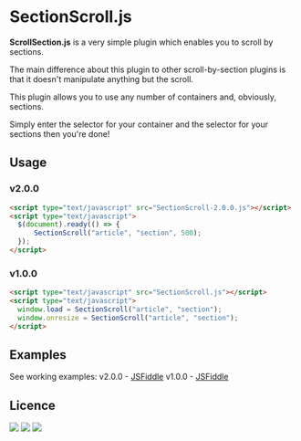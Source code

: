 # SectionScroll.js
<b>ScrollSection.js</b> is a very simple plugin which enables you to scroll by sections.

The main difference about this plugin to other scroll-by-section plugins is that it doesn't manipulate anything but the scroll.

This plugin allows you to use any number of containers and, obviously, sections.

Simply enter the selector for your container and the selector for your sections then you're done!

## Usage

### v2.0.0
```html
<script type="text/javascript" src="SectionScroll-2.0.0.js"></script>
<script type="text/javascript">
  $(document).ready(() => {
	  SectionScroll("article", "section", 500);
  });
</script>
```

### v1.0.0
```html
<script type="text/javascript" src="SectionScroll.js"></script>
<script type="text/javascript">
  window.load = SectionScroll("article", "section");
  window.onresize = SectionScroll("article", "section");
</script>
```

## Examples
See working examples:
v2.0.0 - <a href="https://jsfiddle.net/SmellyFatDuck/4h3gqptj/167/">JSFiddle</a>
v1.0.0 - <a href="https://jsfiddle.net/daddymicael/aoh5jpf9/">JSFiddle</a>

## Licence
<img src="https://img.shields.io/apm/l/vim-mode"> <img src="https://img.shields.io/github/v/release/SmellyFatDuck/SectionScroll.js"> <img src="https://img.shields.io/github/downloads/SmellyFatDuck/SectionScroll.js/total">
